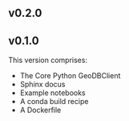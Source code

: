 ## v0.2.0

## v0.1.0

This version comprises:

- The Core Python GeoDBClient
- Sphinx docus
- Example notebooks
- A conda build recipe
- A Dockerfile
